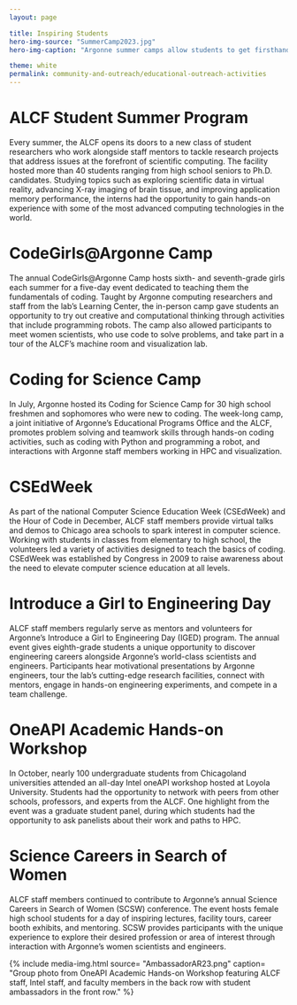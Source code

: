 ```yaml
---
layout: page

title: Inspiring Students
hero-img-source: "SummerCamp2023.jpg"
hero-img-caption: "Argonne summer camps allow students to get firsthand experience with coding and computer science. Image: Argonne National Laboratory."

theme: white
permalink: community-and-outreach/educational-outreach-activities
---
```


# ALCF Student Summer Program
Every summer, the ALCF opens its doors to a new class of student researchers who work alongside staff mentors to tackle research projects that address issues at the forefront of scientific computing. The facility hosted more than 40 students ranging from high school seniors to Ph.D. candidates. Studying topics such as exploring scientific data in virtual reality, advancing X-ray imaging of brain tissue, and improving application memory performance, the interns had the opportunity to gain hands-on experience with some of the most advanced computing technologies in the world. 

# CodeGirls@Argonne Camp
The annual CodeGirls@Argonne Camp hosts sixth- and seventh-grade girls each summer for a five-day event dedicated to teaching them the fundamentals of coding. Taught by Argonne computing researchers and staff from the lab’s Learning Center, the in-person camp gave students an opportunity to try out creative and computational thinking through activities that include programming robots. The camp also allowed participants to meet women scientists, who use code to solve problems, and take part in a tour of the ALCF’s machine room and visualization lab.

# Coding for Science Camp
In July, Argonne hosted its Coding for Science Camp for 30 high school freshmen and sophomores who were new to coding. The week-long camp, a joint initiative of Argonne’s Educational Programs Office and the ALCF, promotes problem solving and teamwork skills through hands-on coding activities, such as coding with Python and programming a robot, and interactions with Argonne staff members working in HPC and visualization.

# CSEdWeek
As part of the national Computer Science Education Week (CSEdWeek) and the Hour of Code in December, ALCF staff members provide virtual talks and demos to Chicago area schools to spark interest in computer science. Working with students in classes from elementary to high school, the volunteers led a variety of activities designed to teach the basics of coding. CSEdWeek was established by Congress in 2009 to raise awareness about the need to elevate computer science education at all levels.

# Introduce a Girl to Engineering Day  
ALCF staff members regularly serve as mentors and volunteers for Argonne’s Introduce a Girl to Engineering Day (IGED) program. The annual event gives eighth-grade students a unique opportunity to discover engineering careers alongside Argonne’s world-class scientists and engineers. Participants hear motivational presentations by Argonne engineers, tour the lab’s cutting-edge research facilities, connect with mentors, engage in hands-on engineering experiments, and compete in a team challenge.

# OneAPI Academic Hands-on Workshop
In October, nearly 100 undergraduate students from Chicagoland universities attended an all-day Intel oneAPI workshop hosted at Loyola University. Students had the opportunity to network with peers from other schools, professors, and experts from the ALCF. One highlight from the event was a graduate student panel, during which students had the opportunity to ask panelists about their work and paths to HPC.

# Science Careers in Search of Women
ALCF staff members continued to contribute to Argonne’s annual Science Careers in Search of Women (SCSW) conference. The event hosts female high school students for a day of inspiring lectures, facility tours, career booth exhibits, and mentoring. SCSW provides participants with the unique experience to explore their desired profession or area of interest through interaction with Argonne’s women scientists and engineers.

{% include media-img.html
   source= "AmbassadorAR23.png"
   caption= "Group photo from OneAPI Academic Hands-on Workshop featuring ALCF staff, Intel staff, and faculty members in the back row with student ambassadors in the front row."
%}


